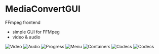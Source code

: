 MediaConvertGUI
===============

FFmpeg frontend

- simple GUI for FFMpeg
- video & audio

![Video](https://raw.github.com/petrj/MediaConvertGUI/master/Screens/MediaConvertVideo.png)
![Audio](https://raw.github.com/petrj/MediaConvertGUI/master/Screens/MediaConvertAudio.png)
![Progress](https://raw.github.com/petrj/MediaConvertGUI/master/Screens/MediaConvertProgess.png)
![Menu](https://raw.github.com/petrj/MediaConvertGUI/master/Screens/MediaConvertGo.png)
![Containers](https://raw.github.com/petrj/MediaConvertGUI/master/Screens/MediaConvertContainers.png)
![Codecs](https://raw.github.com/petrj/MediaConvertGUI/master/Screens/MediaConvertCodecs.png)
![Codecs](https://raw.github.com/petrj/MediaConvertGUI/master/Screens/MediaConvertAudioCodecs.png)
